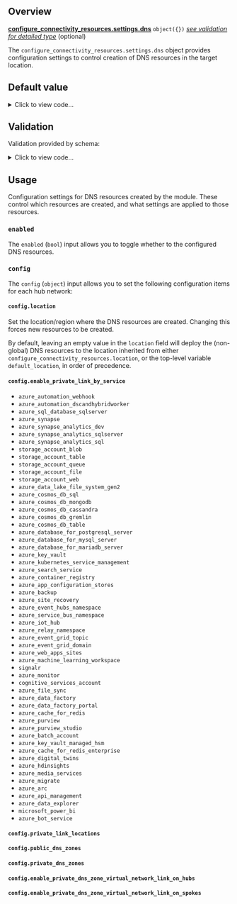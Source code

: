 <!-- markdownlint-disable first-line-h1 -->
## Overview

[**configure_connectivity_resources.settings.dns**](#overview) `object({})` [*see validation for detailed type*](#Validation) (optional)

The `configure_connectivity_resources.settings.dns` object provides configuration settings to control creation of DNS resources in the target location.

## Default value

<!-- markdownlint-disable-next-line no-inline-html -->
<details><summary>Click to view code...</summary>

```hcl
{
  enabled = true
  config = {
    location = ""
    enable_private_link_by_service = {
      azure_api_management                 = true
      azure_app_configuration_stores       = true
      azure_arc                            = true
      azure_automation_dscandhybridworker  = true
      azure_automation_webhook             = true
      azure_backup                         = true
      azure_batch_account                  = true
      azure_bot_service_bot                = true
      azure_bot_service_token              = true
      azure_cache_for_redis                = true
      azure_cache_for_redis_enterprise     = true
      azure_container_registry             = true
      azure_cosmos_db_cassandra            = true
      azure_cosmos_db_gremlin              = true
      azure_cosmos_db_mongodb              = true
      azure_cosmos_db_sql                  = true
      azure_cosmos_db_table                = true
      azure_data_explorer                  = true
      azure_data_factory                   = true
      azure_data_factory_portal            = true
      azure_data_lake_file_system_gen2     = true
      azure_database_for_mariadb_server    = true
      azure_database_for_mysql_server      = true
      azure_database_for_postgresql_server = true
      azure_digital_twins                  = true
      azure_event_grid_domain              = true
      azure_event_grid_topic               = true
      azure_event_hubs_namespace           = true
      azure_file_sync                      = true
      azure_hdinsights                     = true
      azure_iot_hub                        = true
      azure_key_vault                      = true
      azure_key_vault_managed_hsm          = true
      azure_kubernetes_service_management  = true
      azure_machine_learning_workspace     = true
      azure_media_services                 = true
      azure_migrate                        = true
      azure_monitor                        = true
      azure_purview_account                = true
      azure_purview_studio                 = true
      azure_relay_namespace                = true
      azure_search_service                 = true
      azure_service_bus_namespace          = true
      azure_site_recovery                  = true
      azure_sql_database_sqlserver         = true
      azure_synapse_analytics_dev          = true
      azure_synapse_analytics_sql          = true
      azure_synapse_studio                 = true
      azure_web_apps_sites                 = true
      azure_web_apps_static_sites          = true
      cognitive_services_account           = true
      microsoft_power_bi                   = true
      signalr                              = true
      storage_account_blob                 = true
      storage_account_file                 = true
      storage_account_queue                = true
      storage_account_table                = true
      storage_account_web                  = true
    }
    private_link_locations                                 = []
    public_dns_zones                                       = []
    private_dns_zones                                      = []
    enable_private_dns_zone_virtual_network_link_on_hubs   = true
    enable_private_dns_zone_virtual_network_link_on_spokes = true
  }
}
```

</details>

## Validation

Validation provided by schema:

<!-- markdownlint-disable-next-line no-inline-html -->
<details><summary>Click to view code...</summary>

```hcl
object({
  enabled = bool
  config = object({
    location = string
    enable_private_link_by_service = object({
      azure_automation_webhook             = bool
      azure_automation_dscandhybridworker  = bool
      azure_sql_database_sqlserver         = bool
      azure_synapse_studio                 = bool
      azure_synapse_analytics_dev          = bool
      azure_synapse_analytics_sql          = bool
      storage_account_blob                 = bool
      storage_account_table                = bool
      storage_account_queue                = bool
      storage_account_file                 = bool
      storage_account_web                  = bool
      azure_data_lake_file_system_gen2     = bool
      azure_cosmos_db_sql                  = bool
      azure_cosmos_db_mongodb              = bool
      azure_cosmos_db_cassandra            = bool
      azure_cosmos_db_gremlin              = bool
      azure_cosmos_db_table                = bool
      azure_database_for_postgresql_server = bool
      azure_database_for_mysql_server      = bool
      azure_database_for_mariadb_server    = bool
      azure_key_vault                      = bool
      azure_kubernetes_service_management  = bool
      azure_search_service                 = bool
      azure_container_registry             = bool
      azure_app_configuration_stores       = bool
      azure_backup                         = bool
      azure_site_recovery                  = bool
      azure_event_hubs_namespace           = bool
      azure_service_bus_namespace          = bool
      azure_iot_hub                        = bool
      azure_relay_namespace                = bool
      azure_event_grid_topic               = bool
      azure_event_grid_domain              = bool
      azure_web_apps_sites                 = bool
      azure_machine_learning_workspace     = bool
      signalr                              = bool
      azure_monitor                        = bool
      cognitive_services_account           = bool
      azure_file_sync                      = bool
      azure_data_factory                   = bool
      azure_data_factory_portal            = bool
      azure_cache_for_redis                = bool
      azure_purview                        = bool
      azure_purview_studio                 = bool
      azure_batch_account                  = bool
      azure_key_vault_managed_hsm                    = bool
      azure_cache_for_redis_enterprise     = bool
      azure_digital_twins                  = bool
      azure_hdinsights                     = bool
      azure_media_services                 = bool
      azure_migrate                        = bool
      azure_arc                            = bool
      azure_api_management                 = bool
      azure_data_explorer                  = bool
      microsoft_power_bi                   = bool
      azure_bot_service                    = bool
    })
    private_link_locations                                 = list(string)
    public_dns_zones                                       = list(string)
    private_dns_zones                                      = list(string)
    enable_private_dns_zone_virtual_network_link_on_hubs   = bool
    enable_private_dns_zone_virtual_network_link_on_spokes = bool
  })
})
```

</details>

## Usage

Configuration settings for DNS resources created by the module.
These control which resources are created, and what settings are applied to those resources.

### `enabled`

The `enabled` (`bool`) input allows you to toggle whether to the configured DNS resources.

### `config`

The `config` (`object`) input allows you to set the following configuration items for each hub network:

#### `config.location`

Set the location/region where the DNS resources are created.
Changing this forces new resources to be created.

By default, leaving an empty value in the `location` field will deploy the (non-global) DNS resources to the location inherited from either `configure_connectivity_resources.location`, or the top-level variable `default_location`, in order of precedence.

#### `config.enable_private_link_by_service`

- `azure_automation_webhook`
- `azure_automation_dscandhybridworker`
- `azure_sql_database_sqlserver`
- `azure_synapse`
- `azure_synapse_analytics_dev`
- `azure_synapse_analytics_sqlserver`
- `azure_synapse_analytics_sql`
- `storage_account_blob`
- `storage_account_table`
- `storage_account_queue`
- `storage_account_file`
- `storage_account_web`
- `azure_data_lake_file_system_gen2`
- `azure_cosmos_db_sql`
- `azure_cosmos_db_mongodb`
- `azure_cosmos_db_cassandra`
- `azure_cosmos_db_gremlin`
- `azure_cosmos_db_table`
- `azure_database_for_postgresql_server`
- `azure_database_for_mysql_server`
- `azure_database_for_mariadb_server`
- `azure_key_vault`
- `azure_kubernetes_service_management`
- `azure_search_service`
- `azure_container_registry`
- `azure_app_configuration_stores`
- `azure_backup`
- `azure_site_recovery`
- `azure_event_hubs_namespace`
- `azure_service_bus_namespace`
- `azure_iot_hub`
- `azure_relay_namespace`
- `azure_event_grid_topic`
- `azure_event_grid_domain`
- `azure_web_apps_sites`
- `azure_machine_learning_workspace`
- `signalr`
- `azure_monitor`
- `cognitive_services_account`
- `azure_file_sync`
- `azure_data_factory`
- `azure_data_factory_portal`
- `azure_cache_for_redis`
- `azure_purview`
- `azure_purview_studio`
- `azure_batch_account`
- `azure_key_vault_managed_hsm`
- `azure_cache_for_redis_enterprise`
- `azure_digital_twins`
- `azure_hdinsights`
- `azure_media_services`
- `azure_migrate`
- `azure_arc`
- `azure_api_management`
- `azure_data_explorer`
- `microsoft_power_bi`
- `azure_bot_service`
#### `config.private_link_locations`

#### `config.public_dns_zones`

#### `config.private_dns_zones`

#### `config.enable_private_dns_zone_virtual_network_link_on_hubs`

#### `config.enable_private_dns_zone_virtual_network_link_on_spokes`

[//]: # "************************"
[//]: # "INSERT LINK LABELS BELOW"
[//]: # "************************"

[this_page]: # "Link for the current page."
